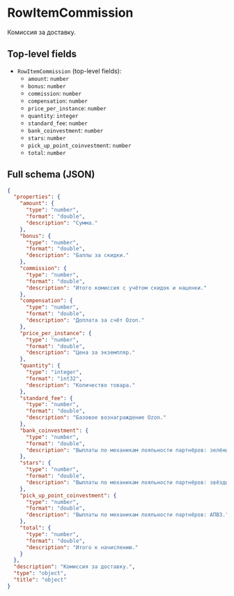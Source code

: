 # RowItemCommission

Комиссия за доставку.

## Top-level fields
- `RowItemCommission` (top-level fields):
  - `amount`: `number`
  - `bonus`: `number`
  - `commission`: `number`
  - `compensation`: `number`
  - `price_per_instance`: `number`
  - `quantity`: `integer`
  - `standard_fee`: `number`
  - `bank_coinvestment`: `number`
  - `stars`: `number`
  - `pick_up_point_coinvestment`: `number`
  - `total`: `number`

## Full schema (JSON)
```json
{
  "properties": {
    "amount": {
      "type": "number",
      "format": "double",
      "description": "Сумма."
    },
    "bonus": {
      "type": "number",
      "format": "double",
      "description": "Баллы за скидки."
    },
    "commission": {
      "type": "number",
      "format": "double",
      "description": "Итого комиссия с учётом скидок и наценки."
    },
    "compensation": {
      "type": "number",
      "format": "double",
      "description": "Доплата за счёт Ozon."
    },
    "price_per_instance": {
      "type": "number",
      "format": "double",
      "description": "Цена за экземпляр."
    },
    "quantity": {
      "type": "integer",
      "format": "int32",
      "description": "Количество товара."
    },
    "standard_fee": {
      "type": "number",
      "format": "double",
      "description": "Базовое вознаграждение Ozon."
    },
    "bank_coinvestment": {
      "type": "number",
      "format": "double",
      "description": "Выплаты по механикам лояльности партнёров: зелёные цены."
    },
    "stars": {
      "type": "number",
      "format": "double",
      "description": "Выплаты по механикам лояльности партнёров: звёзды."
    },
    "pick_up_point_coinvestment": {
      "type": "number",
      "format": "double",
      "description": "Выплаты по механикам лояльности партнёров: АПВЗ."
    },
    "total": {
      "type": "number",
      "format": "double",
      "description": "Итого к начислению."
    }
  },
  "description": "Комиссия за доставку.",
  "type": "object",
  "title": "object"
}
```
